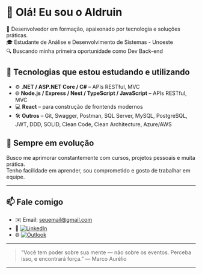 # 👋 Olá! Eu sou o Aldruin

🎯 Desenvolvedor em formação, apaixonado por tecnologia e soluções práticas.  
🎓 Estudante de Análise e Desenvolvimento de Sistemas - Unoeste  
🔍 Buscando minha primeira oportunidade como Dev Back-end

## 🚀 Tecnologias que estou estudando e utilizando

- ⚙️ **.NET / ASP.NET Core / C#** – APIs RESTful, MVC
- 🌐 **Node.js / Express / Nest / TypeScript / JavaScript** – APIs RESTful, MVC
- 💻 **React** – para construção de frontends modernos  
- 🛠️ **Outros** – Git, Swagger, Postman, SQL Server, MySQL, PostgreSQL, JWT, DDD, SOLID, Clean Code, Clean Architecture, Azure/AWS

## 🧠 Sempre em evolução

Busco me aprimorar constantemente com cursos, projetos pessoais e muita prática.  
Tenho facilidade em aprender, sou comprometido e gosto de trabalhar em equipe.

---

## 📫 Fale comigo

- ✉️ Email: seuemail@gmail.com  
- 💼 [![LinkedIn](https://img.shields.io/badge/linkedin-%230077B5.svg?style=for-the-badge&logo=linkedin&logoColor=white)](https://linkedin.com/in/aldruinn) 
- 🌐 [![Outlook](https://img.shields.io/badge/Outlook-0078D4?style=for-the-badge&logo=microsoft-outlook&logoColor=white)](mailto:aldruinsouza@outlook.com)

---

> “Você tem poder sobre sua mente — não sobre os eventos. Perceba isso, e encontrará força.”
— Marco Aurélio
---
